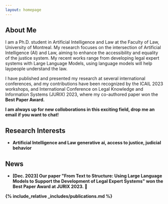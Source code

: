 ```yaml
---
layout: homepage
---
```


## About Me

I am a Ph.D. student in Artificial Intelligence and Law at the Faculty of Law, University of Montreal. My research focuses on the intersection of Artificial Intelligence (AI) and Law, aiming to enhance the accessibility and equality of the justice system. My recent works range from developing legal expert systems with Large Language Models, using language models will help laypeople understand the law. 

I have published and presented my research at several international conferences, and my contributions have been recognized by the ICAIL 2023 workshops, and International Conference on Legal Knowledge and Information Systems (JURIX) 2023, where my co-authored paper won the <strong>Best Paper Award<strong>.

I am always up for new colloborations in this exciting field, drop me an email if you want to chat!

## Research Interests

- **Artificial Intelligence and Law** generative ai, access to justice, judicial behavior

## News

- **[Dec. 2023]** Our paper "From Text to Structure: Using Large Language Models to Support the Development of Legal Expert Systems" won the Best Paper Award at JURIX 2023. 🎉

{% include_relative _includes/publications.md %}

<!--  
{% include_relative _includes/talks.md %}

{% include_relative _includes/services.md %}
-->
